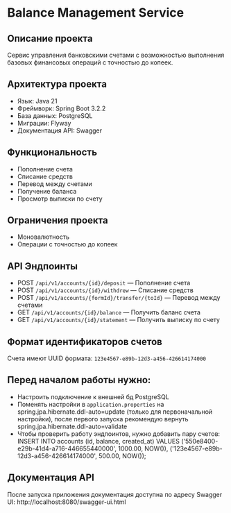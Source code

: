 # Balance Management Service

## Описание проекта
Сервис управления банковскими счетами с возможностью выполнения базовых финансовых операций с точностью до копеек.


## Архитектура проекта
- Язык: Java 21
- Фреймворк: Spring Boot 3.2.2
- База данных: PostgreSQL
- Миграции: Flyway
- Документация API: Swagger

## Функциональность
- Пополнение счета
- Списание средств
- Перевод между счетами
- Получение баланса
- Просмотр выписки по счету

## Ограничения проекта
- Моновалютность
- Операции с точностью до копеек

## API Эндпоинты

- POST `/api/v1/accounts/{id}/deposit` — Пополнение счета
- POST `/api/v1/accounts/{id}/withdrew` — Списание средств
- POST `/api/v1/accounts/{formId}/transfer/{toId}` — Перевод между счетами
- GET `/api/v1/accounts/{id}/balance` — Получить баланс счета
- GET `/api/v1/accounts/{id}/statement` — Получить выписку по счету

## Формат идентификаторов счетов
Счета имеют UUID формата:
`123e4567-e89b-12d3-a456-426614174000`

## Перед началом работы нужно:
- Настроить подключение к внешней бд PostgreSQL
- Поменять настройки в `application.properties` на spring.jpa.hibernate.ddl-auto=update
(только для первоначальной настройки), после первого запуска рекомендую вернуть spring.jpa.hibernate.ddl-auto=validate
- Чтобы проверить работу эндпоинтов, нужно добавить пару счетов:
  INSERT INTO accounts (id, balance, created_at)
  VALUES
  ('550e8400-e29b-41d4-a716-446655440000', 1000.00, NOW()),
  ('123e4567-e89b-12d3-a456-426614174000', 500.00, NOW());

## Документация API 
После запуска приложения документация доступна по адресу Swagger UI: http://localhost:8080/swagger-ui.html